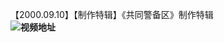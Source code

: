 【2000.09.10】【制作特辑】《共同警备区》制作特辑          
**![视频地址](http://t.cn/EtrxQP5?m=4335317358150018&u=6493535909)**
